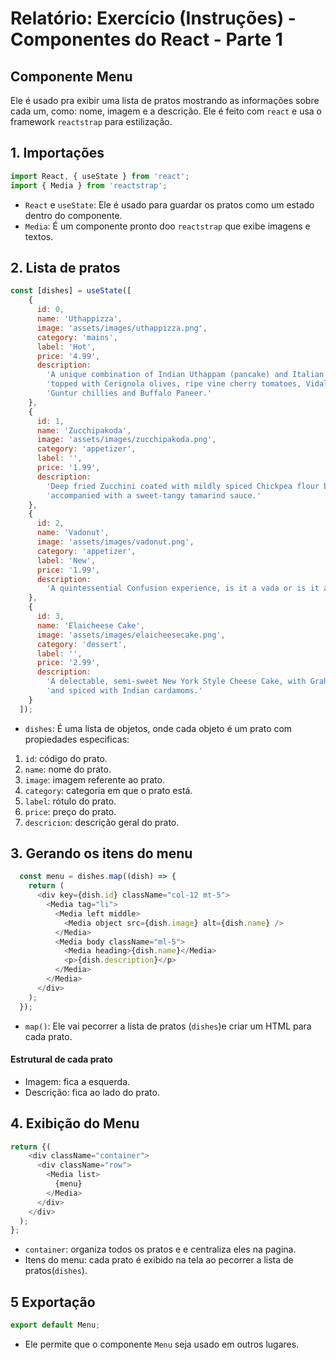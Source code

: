 
# Relatório: Exercício (Instruções) - Componentes do React - Parte 1

## Componente Menu

Ele é usado pra exibir uma lista de pratos mostrando as informações sobre cada um, como: nome, imagem e a descrição.  Ele é feito com `react` e usa o framework `reactstrap` para estilização.

## 1. Importações 

```js
import React, { useState } from 'react';
import { Media } from 'reactstrap';
```

- `React` e `useState`: Ele é usado para guardar os pratos como um estado dentro do componente.
- `Media`: É um componente pronto doo `reactstrap` que exibe imagens e textos. 
  
## 2. Lista de pratos

```js
const [dishes] = useState([
    {
      id: 0,
      name: 'Uthappizza',
      image: 'assets/images/uthappizza.png',
      category: 'mains',
      label: 'Hot',
      price: '4.99',
      description: 
        'A unique combination of Indian Uthappam (pancake) and Italian pizza, ' + 
        'topped with Cerignola olives, ripe vine cherry tomatoes, Vidalia onion, ' + 
        'Guntur chillies and Buffalo Paneer.'
    },
    {
      id: 1,
      name: 'Zucchipakoda',
      image: 'assets/images/zucchipakoda.png',
      category: 'appetizer',
      label: '',
      price: '1.99',
      description: 
        'Deep fried Zucchini coated with mildly spiced Chickpea flour batter ' + 
        'accompanied with a sweet-tangy tamarind sauce.'
    },
    {
      id: 2,
      name: 'Vadonut',
      image: 'assets/images/vadonut.png',
      category: 'appetizer',
      label: 'New',
      price: '1.99',
      description: 
        'A quintessential Confusion experience, is it a vada or is it a donut?'
    },
    {
      id: 3,
      name: 'Elaicheese Cake',
      image: 'assets/images/elaicheesecake.png',
      category: 'dessert',
      label: '',
      price: '2.99',
      description: 
        'A delectable, semi-sweet New York Style Cheese Cake, with Graham cracker crust ' + 
        'and spiced with Indian cardamoms.'
    }
  ]);
```

- `dishes`: É uma lista de objetos, onde cada objeto é um prato com propiedades especificas:

1. `id`: código do prato.
2. `name`: nome do prato.
3. `image`: imagem referente ao prato.
4. `category`: categoria em que o prato está.
5. `label`: rótulo do prato.
6. `price`: preço do prato.
7. `descricion`: descrição geral do prato.

## 3. Gerando os itens do menu

```js
  const menu = dishes.map((dish) => {
    return (
      <div key={dish.id} className="col-12 mt-5">
        <Media tag="li">
          <Media left middle>
            <Media object src={dish.image} alt={dish.name} />
          </Media>
          <Media body className="ml-5">
            <Media heading>{dish.name}</Media>
            <p>{dish.description}</p>
          </Media>
        </Media>
      </div>
    );
  });
```

- `map()`: Ele vai pecorrer a lista de pratos (`dishes`)e criar um HTML para cada prato.
  
#### Estrutural de cada prato

- Imagem: fica a esquerda. 
- Descrição: fica ao lado do prato.

## 4. Exibição do Menu

```js
return {(
    <div className="container">
      <div className="row">
        <Media list>
          {menu}
        </Media>
      </div>
    </div>
  );
};
```

- `container`: organiza todos os pratos e e centraliza eles na pagina.
- Itens do menu: cada prato é exibido na tela ao pecorrer a lista de pratos(`dishes`).

## 5 Exportação

```js
export default Menu;
```

- Ele permite que o componente `Menu` seja usado em outros lugares.
